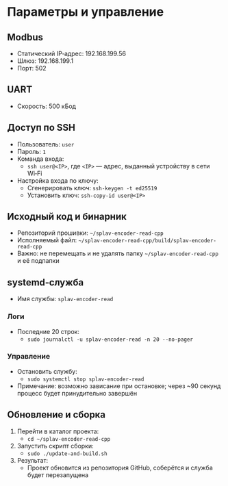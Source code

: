 # Параметры и управление

## Modbus

- Статический IP‑адрес: 192.168.199.56
- Шлюз: 192.168.199.1
- Порт: 502

## UART

- Скорость: 500 кБод

## Доступ по SSH
- Пользователь: `user`
- Пароль: `1`
- Команда входа:
    - `ssh user@<IP>`, где `<IP>` — адрес, выданный устройству в сети Wi‑Fi
- Настройка входа по ключу:
    - Сгенерировать ключ: `ssh-keygen -t ed25519`
    - Установить ключ: `ssh-copy-id user@<IP>`

## Исходный код и бинарник

- Репозиторий прошивки: `~/splav-encoder-read-cpp`
- Исполняемый файл: `~/splav-encoder-read-cpp/build/splav-encoder-read-cpp`
- Важно: не перемещать и не удалять папку `~/splav-encoder-read-cpp` и её подпапки

## systemd‑служба

- Имя службы: `splav-encoder-read`

### Логи

- Последние 20 строк:
    - `sudo journalctl -u splav-encoder-read -n 20 --no-pager`

### Управление

- Остановить службу:
    - `sudo systemctl stop splav-encoder-read`
- Примечание: возможно зависание при остановке; через ~90 секунд процесс будет принудительно завершён

## Обновление и сборка

1. Перейти в каталог проекта:
    - `cd ~/splav-encoder-read-cpp`
2. Запустить скрипт сборки:
    - `sudo ./update-and-build.sh`
3. Результат:
    - Проект обновится из репозитория GitHub, соберётся и служба будет перезапущена
